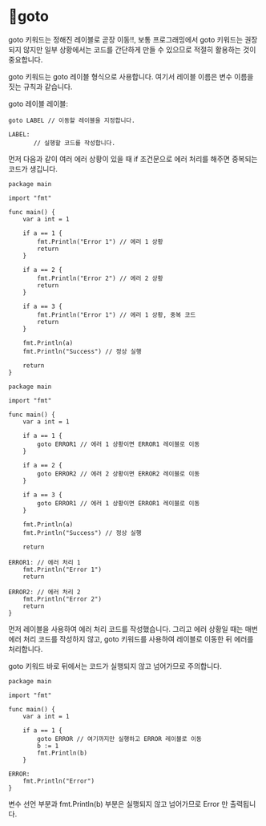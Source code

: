 
# 💯goto

goto 키워드는 정해진 레이블로 곧장 이동!!, 보통 프로그래밍에서 goto 키워드는 권장되지 않지만 일부 상황에서는 코드를 간단하게 만들 수 있으므로 적절히 활용하는 것이 중요합니다.

goto 키워드는 goto 레이블 형식으로 사용합니다. 여기서 레이블 이름은 변수 이름을 짓는 규칙과 같습니다.

goto 레이블
레이블:

```
goto LABEL // 이동할 레이블을 지정합니다.

LABEL:
       // 실행할 코드를 작성합니다.
```
먼저 다음과 같이 여러 에러 상황이 있을 때 if 조건문으로 에러 처리를 해주면 중복되는 코드가 생깁니다.
```
package main

import "fmt"

func main() {
	var a int = 1

	if a == 1 {
		fmt.Println("Error 1") // 에러 1 상황
		return
	}

	if a == 2 {
		fmt.Println("Error 2") // 에러 2 상황
		return
	}

	if a == 3 {
		fmt.Println("Error 1") // 에러 1 상황, 중복 코드
		return
	}

	fmt.Println(a)
	fmt.Println("Success") // 정상 실행

	return
}
```
```
package main

import "fmt"

func main() {
	var a int = 1

	if a == 1 {
		goto ERROR1 // 에러 1 상황이면 ERROR1 레이블로 이동
	}

	if a == 2 {
		goto ERROR2 // 에러 2 상황이면 ERROR2 레이블로 이동
	}

	if a == 3 {
		goto ERROR1 // 에러 1 상황이면 ERROR1 레이블로 이동
	}

	fmt.Println(a)
	fmt.Println("Success") // 정상 실행

	return

ERROR1: // 에러 처리 1
	fmt.Println("Error 1")
	return

ERROR2: // 에러 처리 2
	fmt.Println("Error 2")
	return
}
```
먼저 레이블을 사용하여 에러 처리 코드를 작성했습니다. 그리고 에러 상황일 때는 매번 에러 처리 코드를 작성하지 않고, goto 키워드를 사용하여 레이블로 이동한 뒤 에러를 처리합니다.

goto 키워드 바로 뒤에서는 코드가 실행되지 않고 넘어가므로 주의합니다.



```
package main

import "fmt"

func main() {
	var a int = 1

	if a == 1 {
		goto ERROR // 여기까지만 실행하고 ERROR 레이블로 이동
		b := 1
		fmt.Println(b)
	}

ERROR:
	fmt.Println("Error")
}
```
변수 선언 부분과 fmt.Println(b) 부분은 실행되지 않고 넘어가므로 Error 만 출력됩니다.
